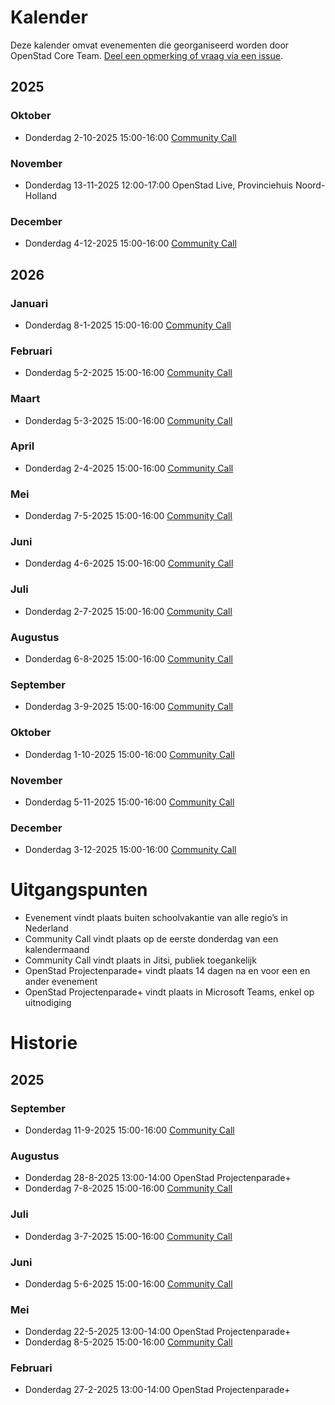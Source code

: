 # Kalender

Deze kalender omvat evenementen die georganiseerd worden door OpenStad Core Team. [Deel een opmerking of vraag via een issue](https://github.com/openstad/openstad-headless/blob/main/CONTRIBUTING.md).

## 2025
### Oktober
- Donderdag 2-10-2025 15:00-16:00 [Community Call](https://meet.jit.si/OpenStadCommunityCall)
### November
- Donderdag 13-11-2025 12:00-17:00 OpenStad Live, Provinciehuis Noord-Holland
### December
- Donderdag 4-12-2025 15:00-16:00 [Community Call](https://meet.jit.si/OpenStadCommunityCall)

## 2026
### Januari
- Donderdag 8-1-2025 15:00-16:00 [Community Call](https://meet.jit.si/OpenStadCommunityCall)
### Februari
- Donderdag 5-2-2025 15:00-16:00 [Community Call](https://meet.jit.si/OpenStadCommunityCall)
### Maart
- Donderdag 5-3-2025 15:00-16:00 [Community Call](https://meet.jit.si/OpenStadCommunityCall)
### April
- Donderdag 2-4-2025 15:00-16:00 [Community Call](https://meet.jit.si/OpenStadCommunityCall)
### Mei
- Donderdag 7-5-2025 15:00-16:00 [Community Call](https://meet.jit.si/OpenStadCommunityCall)
### Juni
- Donderdag 4-6-2025 15:00-16:00 [Community Call](https://meet.jit.si/OpenStadCommunityCall)
### Juli
- Donderdag 2-7-2025 15:00-16:00 [Community Call](https://meet.jit.si/OpenStadCommunityCall)
### Augustus
- Donderdag 6-8-2025 15:00-16:00 [Community Call](https://meet.jit.si/OpenStadCommunityCall)
### September
- Donderdag 3-9-2025 15:00-16:00 [Community Call](https://meet.jit.si/OpenStadCommunityCall)
### Oktober
- Donderdag 1-10-2025 15:00-16:00 [Community Call](https://meet.jit.si/OpenStadCommunityCall)
### November
- Donderdag 5-11-2025 15:00-16:00 [Community Call](https://meet.jit.si/OpenStadCommunityCall)
### December
- Donderdag 3-12-2025 15:00-16:00 [Community Call](https://meet.jit.si/OpenStadCommunityCall)

# Uitgangspunten
- Evenement vindt plaats buiten schoolvakantie van alle regio’s in Nederland
- Community Call vindt plaats op de eerste donderdag van een kalendermaand
- Community Call vindt plaats in Jitsi, publiek toegankelijk
- OpenStad Projectenparade+ vindt plaats 14 dagen na en voor een en ander evenement
- OpenStad Projectenparade+ vindt plaats in Microsoft Teams, enkel op uitnodiging

# Historie
## 2025
### September
- Donderdag 11-9-2025 15:00-16:00 [Community Call](https://meet.jit.si/OpenStadCommunityCall)
### Augustus
- Donderdag 28-8-2025 13:00-14:00 OpenStad Projectenparade+
- Donderdag 7-8-2025 15:00-16:00 [Community Call](https://meet.jit.si/OpenStadCommunityCall)
### Juli
- Donderdag 3-7-2025 15:00-16:00 [Community Call](https://meet.jit.si/OpenStadCommunityCall)
### Juni
- Donderdag 5-6-2025 15:00-16:00 [Community Call](https://meet.jit.si/OpenStadCommunityCall)
### Mei
- Donderdag 22-5-2025 13:00-14:00 OpenStad Projectenparade+
- Donderdag 8-5-2025 15:00-16:00 [Community Call](https://docs.google.com/presentation/d/1DTN4swSjA325YtEIChA0oHKwMADVgjsDdy4dD5n_eF8/edit?usp=sharing)
### Februari
- Donderdag 27-2-2025 13:00-14:00 OpenStad Projectenparade+

